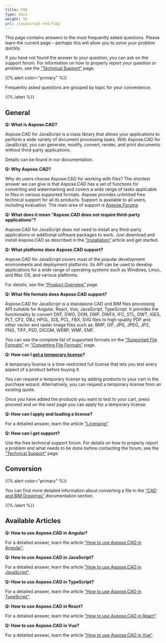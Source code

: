 ```yaml
---
title: FAQ
type: docs
weight: 55
url: /javascript-net/faq/
---
```


This page contains answers to the most frequently asked questions. Please learn the current page – perhaps this will allow you to solve your problem quickly.

If you have not found the answer to your question, you can ask on the support forum. For information on how to properly report your question or problem, see the [“Technical Support”](/cad/javascript-net/technical-support) page.

{{% alert color="primary" %}} 

Frequently asked questions are grouped by topic for your convenience.

{{% /alert %}}

## **General**
**Q: What is Aspose.CAD?**

Aspose.CAD for JavaScript is a class library that allows your applications to perform a wide variety of document processing tasks. With Aspose.CAD for JavaScript, you can generate, modify, convert, render, and print documents without third-party applications.

Details can be found in our documentation.

**Q: Why Aspose.CAD?**

Why do users choose Aspose.CAD for working with files?
The shortest answer we can give is that Aspose.CAD has a set of functions for converting and watermarking and covers a wide range of tasks applicable to files in various supported formats.
Aspose provides unlimited free technical support for all its products.
Support is available to all users, including evaluation. The main area of support is [Aspose.Forums](https://forum.aspose.com/c/cad/19).

**Q: What does it mean “Aspose.CAD does not require third-party applications”?**

Aspose.CAD for JavaScript does not need to install any third-party applications or additional software packages to work. Just download and install Aspose.CAD as described in the [”Installation”](/cad/javascript-net/installation/) article and get started.

**Q: What platforms does Aspose.CAD support?**

Aspose.CAD for JavaScript covers most of the popular development environments and deployment platforms. Its API can be used to develop applications for a wide range of operating systems such as Windows, Linux, and Mac OS, and various platforms.

For details, see the [“Product Overview”](/cad/javascript-net/product-overview/) page

**Q: What file formats does Aspose.CAD support?**

Aspose.CAD for JavaScript is a standalone CAD and BIM files processing API suitable for Angular, React, Vue, JavaScript, TypeScript. 
It provides the functionality to convert DXF, DWG, DGN, DWF, DWFX, IFC, STL, DWT, IGES, PLT, CF2, OBJ, HPGL, IGS, PCL, FBX, SVG files to high-quality PDF and other vector and raster image files such as: BMP, GIF, JPG, JPEG, JP2, PNG, TIFF, PSD, DICOM, WEBP, WMF, EMF. 

You can see the complete list of supported formats on the [“Supported File Formats”](/cad/javascript-net/supported-file-formats/) or [“Сonverting File Formats”](/cad/javascript-net/converting-file-formats/) page.

**Q: How can I [get a temporary license](https://purchase.aspose.com/temporary-license/)?**

A temporary license is a time-restricted full license that lets you test every aspect of a product before buying it.

You can request a temporary license by adding products to your cart in the purchase wizard. Alternatively, you can request a temporary license from an existing quote.

Once you have added the products you want to test to your cart, press proceed and on the next page you can apply for a temporary license.

**Q: How can I apply and loading  a license?**

For a detailed answer, learn the article ["Licensing"](/cad/javascript-net/licensing/).

**Q: How can I get support?**

Use the free technical support forum. For details on how to properly report a problem and what needs to be done before contacting the forum, see the [“Technical Support”](/cad/javascript-net/technical-support) page.

## **Conversion**

{{% alert color="primary" %}} 

You can find more detailed information about converting a file in the [“CAD and BIM Drawings”](/cad/javascript-net/cad-and-bim-drawings/) documentation section.

{{% /alert %}}

## **Available Articles**

**Q: How to use Aspose.CAD in Angular?**

For a detailed answer, learn the article ["How to use Aspose.CAD in Angular"](/cad/javascript-net/how-to-use-aspose-cad-in-angular/).

**Q: How to use Aspose.CAD in JavaScript?**

For a detailed answer, learn the article ["How to use Aspose.CAD in JavaScript"](/cad/javascript-net/how-to-run-aspose-cad-in-javascript/).

**Q: How to use Aspose.CAD in TypeScript?**

For a detailed answer, learn the article ["How to use Aspose.CAD in TypeScript"](/cad/javascript-net/how-to-use-aspose-cad-in-typescript/).

**Q: How to use Aspose.CAD in React?**

For a detailed answer, learn the article ["How to use Aspose.CAD in React"](/cad/javascript-net/how-to-use-aspose-cad-in-react/).

**Q: How to use Aspose.CAD in Vue?**

For a detailed answer, learn the article ["How to use Aspose.CAD in Vue"](/cad/javascript-net/how-to-use-aspose-cad-in-vue/).